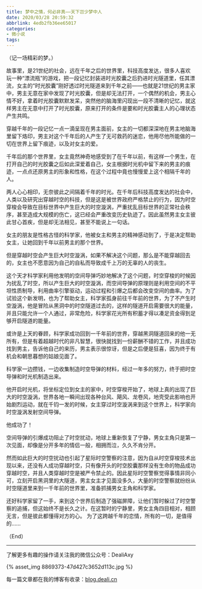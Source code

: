 ```yaml
---
title: 梦中之情，何必非真——天下岂少梦中人
date: 2020/03/28 20:59:32
abbrlink: 4edb2fb36ee65017
categories:
- 微小说
tags:
---
```

（记一场精彩的梦。）

故事里，是21世纪的社会，远在千年之后的世界里，科技高度发达，很多人喜欢玩一种“漂流瓶”的游戏，把一段记忆封装进时光胶囊之后扔进时光隧道里，任其漂流，女主的“时光胶囊”刚好透过时光隧道来到千年之前——也就是21世纪的男主家中，男主无意在家中发现了时光胶囊，但是却无法打开，一个偶然的机会，男主心情不好，拿着时光胶囊默默发呆，突然他的脑海里闪现出一段不清晰的记忆，就这样男主在无意中打开了时光胶囊，原来打开的条件是要和时光胶囊主人的心理状态产生共鸣。

穿越千年的一段记忆一点一滴呈现在男主面前，女主的一切都深深地在男主地脑海里留下烙印，男主对这个千年后的人产生了无可救药的迷恋，他用尽他所能做的一切在世界上留下痕迹，以及对女主的爱。

千年后的那个世界里，女主竟然神奇地感受到了在千年以前，有这样一个男生，在打开自己的时光胶囊之后如此深爱着自己，女主根据时光机中留下来的男主的痕迹，一点点还原男主的形象和性格，在这个过程中竟也慢慢爱上这个相隔千年的人。

两人心心相印，无奈彼此之间隔着千年的时光。在千年后科技高度发达的社会中，人类以及研究出穿越时空的科技，但是这是被世界政府严格禁止的行为，因为时空穿梭会导致在目标世界中产生巨大的时空漩涡，严重扰乱目标世界的正常社会秩序，甚至造成大规模的伤亡，这已经会严重改变历史轨迹了。因此虽然男主女主彼此甘心首疾，但是却无法相见，甚至不能说上一句话。

女主的朋友是性格古怪的科学家，他被女主和男主的精神感动到了，于是决定帮助女主，让她回到千年以前男主的那个世界。

但是穿越时空会产生巨大时空漩涡，如果不解决这个问题，那么是不能穿越回去的，女主也不愿意因为自己的自私而导致成千上万的无辜的人的丧生。

这个天才科学家利用他发明的空间导弹巧妙地解决了这个问题，时空穿梭的时候因为扰乱了时空，所以产生巨大的时空漩涡，而空间导弹的原理则是利用空间的不平坦性质制导，利用曲率引擎驱动，运动过程和引爆之后都会改变空间的曲率。为了试验这个新发明，也为了帮助女主，科学家孤身前往千年前的世界，为了不产生时空漩涡，他是冒险从黑洞中的时空隧道过去的，这样的隧道开启需要很大的能量，并且只能允许一个人通过，非常危险，科学家花光所有积蓄才得以凑足资金得到足够开启隧道的能量。

或许是上天的眷顾，科学家成功回到一千年前的世界，穿越黑洞隧道回来的他一无所有，但是有着超越时代的非凡智慧，很快就找到一份薪酬不错的工作，并且成功找到男主，告诉他自己的来历，男主表示很惊讶，但是之后便是狂喜，因为终于有机会和朝思暮想的姑娘见面了。

科学家一边攒钱，一边收集制造时空导弹的材料，经过一年多的努力，终于把时空导弹和时光机制造出来。

他开启时光机，将坐标定位到女主的家中，时空穿梭开始了，地球上真的出现了巨大的时空漩涡，世界各地一瞬间出现各种台风、飓风、龙卷风，地壳受此影响也开始剧烈运动，就在千钧一发的时候，女主穿过时空漩涡来到这个世界上，科学家向时空漩涡发射空间导弹。

他成功了！

空间导弹的引爆成功阻止了时空扰动，地球上重新恢复了宁静，男女主角只是第一次见面，却像是分开多年的情侣一般，相拥而泣，久久不肯分开。

然而如此巨大的时空扰动也引起了星际时空警察的注意，因为自从时空穿梭技术出现以来，还没有人成功穿越时空，只有像开头的时空胶囊那样没有生命的物品成功穿越时空，并且人类穿越时空是被严令禁止的。因此星际时空警察觉得事情非同小可，立刻开启黑洞里的大隧道，男主女主才见面没多久，大量的时空警察就纷纷从时空隧道里来到一千年前的世界里，准备抓捕男女主角和科学家。

还好科学家留了一手，来到这个世界后制造了强磁屏障，让他们暂时躲过了时空警察的追捕，但这始终不是长久之计。在这暂时的宁静里，男女主角四目相对，相顾无言，但是彼此都懂得对方的心。
为了这跨越千年的恋情，所有的一切，是值得的……

（End）

---------------

了解更多有趣的操作请关注我的微信公众号：DealiAxy

{% asset_img 8869373-47d427c3652d113c.jpg %}

每一篇文章都在我的博客有收录：[blog.deali.cn](http://blog.deali.cn)
